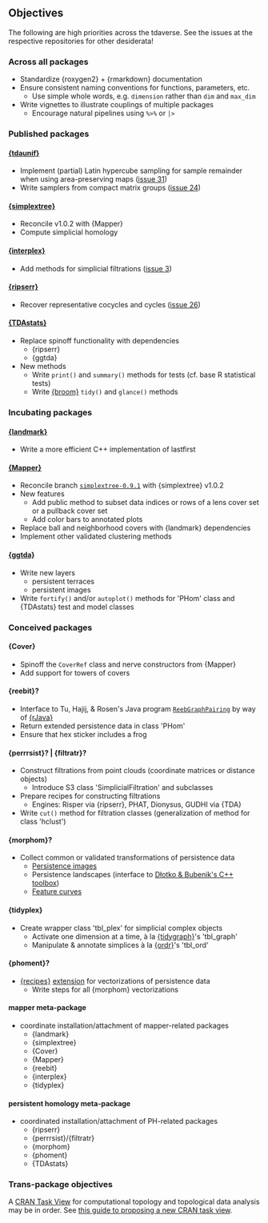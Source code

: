 ## Objectives

The following are high priorities across the tdaverse.
See the issues at the respective repositories for other desiderata!

### Across all packages

- Standardize {roxygen2} + {rmarkdown} documentation
- Ensure consistent naming conventions for functions, parameters, etc.
    - Use simple whole words, e.g. `dimension` rather than `dim` and `max_dim`
- Write vignettes to illustrate couplings of multiple packages
    - Encourage natural pipelines using `%>%` or `|>`

### Published packages

#### [{tdaunif}](https://corybrunson.github.io/tdaunif/)

- Implement (partial) Latin hypercube sampling for sample remainder when using area-preserving maps ([issue 31](https://github.com/corybrunson/tdaunif/issues/31))
- Write samplers from compact matrix groups ([issue 24](https://github.com/corybrunson/tdaunif/issues/24))

#### [{simplextree}](https://github.com/peekxc/simplextree/)

- Reconcile v1.0.2 with {Mapper}
- Compute simplicial homology

#### [{interplex}](https://github.com/corybrunson/interplex)

- Add methods for simplicial filtrations ([issue 3](https://github.com/corybrunson/interplex/issues/3))

#### [{ripserr}](https://github.com/rrrlw/ripserr/)

- Recover representative cocycles and cycles ([issue 26](https://github.com/rrrlw/ripserr/issues/26))

#### [{TDAstats}](https://rrrlw.github.io/TDAstats/)

- Replace spinoff functionality with dependencies
    - {ripserr}
    - {ggtda}
- New methods
    - Write `print()` and `summary()` methods for tests (cf. base R statistical tests)
    - Write [{broom}](https://broom.tidymodels.org/) `tidy()` and `glance()` methods

### Incubating packages

#### [{landmark}](https://github.com/corybrunson/landmark)

- Write a more efficient C++ implementation of lastfirst

#### [{Mapper}](https://peekxc.github.io/Mapper/)

- Reconcile branch [`simplextree-0.9.1`](https://github.com/corybrunson/Mapper/tree/simplextree-0.9.1) with {simplextree} v1.0.2
- New features
    - Add public method to subset data indices or rows of a lens cover set or a pullback cover set
    - Add color bars to annotated plots
- Replace ball and neighborhood covers with {landmark} dependencies
- Implement other validated clustering methods

#### [{ggtda}](https://rrrlw.github.io/ggtda/)

- Write new layers
    - persistent terraces
    - persistent images
- Write `fortify()` and/or `autoplot()` methods for 'PHom' class and {TDAstats} test and model classes

### Conceived packages

#### {Cover}

- Spinoff the `CoverRef` class and nerve constructors from {Mapper}
- Add support for towers of covers

#### {reebit}?

- Interface to Tu, Hajij, & Rosen's Java program [`ReebGraphPairing`](https://github.com/USFDataVisualization/ReebGraphPairing) by way of [{rJava}](https://rforge.net/rJava/)
- Return extended persistence data in class 'PHom'
- Ensure that hex sticker includes a frog

#### {perrrsist}? | {filtratr}?

- Construct filtrations from point clouds (coordinate matrices or distance objects)
    - Introduce S3 class 'SimplicialFiltration' and subclasses
- Prepare recipes for constructing filtrations
    - Engines: Risper via {ripserr}, PHAT, Dionysus, GUDHI via {TDA}
- Write `cut()` method for filtration classes (generalization of method for class 'hclust')

#### {morphom}?

- Collect common or validated transformations of persistence data
    - [Persistence images](https://jmlr.org/papers/v18/16-337.html)
    - Persistence landscapes (interface to [Dłotko & Bubenik's C++ toolbox](https://www2.math.upenn.edu/~dlotko/persistenceLandscape.html))
    - [Feature curves](https://aapm.onlinelibrary.wiley.com/doi/abs/10.1002/mp.15255)

#### {tidyplex}

- Create wrapper class 'tbl_plex' for simplicial complex objects
    - Activate one dimension at a time, à la [{tidygraph}](https://tidygraph.data-imaginist.com/)'s 'tbl_graph'
    - Manipulate & annotate simplices à la [{ordr}](https://corybrunson.github.io/ordr/)'s 'tbl_ord'

#### {phoment}?

- [{recipes}](https://recipes.tidymodels.org/) [extension](https://www.tidyverse.org/blog/2022/05/recipes-update-05-20222/) for vectorizations of persistence data
    - Write steps for all {morphom} vectorizations

#### mapper meta-package

- coordinate installation/attachment of mapper-related packages
    - {landmark}
    - {simplextree}
    - {Cover}
    - {Mapper}
    - {reebit}
    - {interplex}
    - {tidyplex}

#### persistent homology meta-package

- coordinated installation/attachment of PH-related packages
    - {ripserr}
    - {perrrsist}/{filtratr}
    - {morphom}
    - {phoment}
    - {TDAstats}

### Trans-package objectives

A [CRAN Task View](https://cran.rstudio.com/web/views/) for computational topology and topological data analysis may be in order.
See [this guide to proposing a new CRAN task view](https://github.com/cran-task-views/ctv/blob/main/Proposal.md).
